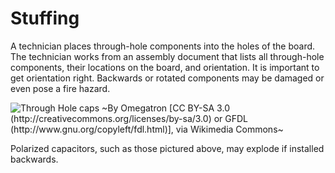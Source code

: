 # Stuffing

A technician places through-hole components into the holes of the board. The technician works from an assembly document that lists all through-hole components, their locations on the board, and orientation. It is important to get orientation right. Backwards or rotated components may be damaged or even pose a fire hazard. 


<img src="https://upload.wikimedia.org/wikipedia/commons/2/25/Capacitors_electrolytic.jpg" alt="Through Hole caps">
~By Omegatron [CC BY-SA 3.0 (http://creativecommons.org/licenses/by-sa/3.0) or GFDL (http://www.gnu.org/copyleft/fdl.html)], via Wikimedia Commons~

Polarized capacitors, such as those pictured above, may explode if installed backwards.


